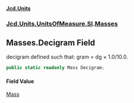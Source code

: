#### [Jcd.Units](index 'index')
### [Jcd.Units.UnitsOfMeasure.SI](Jcd.Units.UnitsOfMeasure.SI 'Jcd.Units.UnitsOfMeasure.SI').[Masses](Masses 'Jcd.Units.UnitsOfMeasure.SI.Masses')

## Masses.Decigram Field

decigram defined such that: gram = dg × 1.0/10.0.

```csharp
public static readonly Mass Decigram;
```

#### Field Value
[Mass](Mass 'Jcd.Units.UnitTypes.Mass')